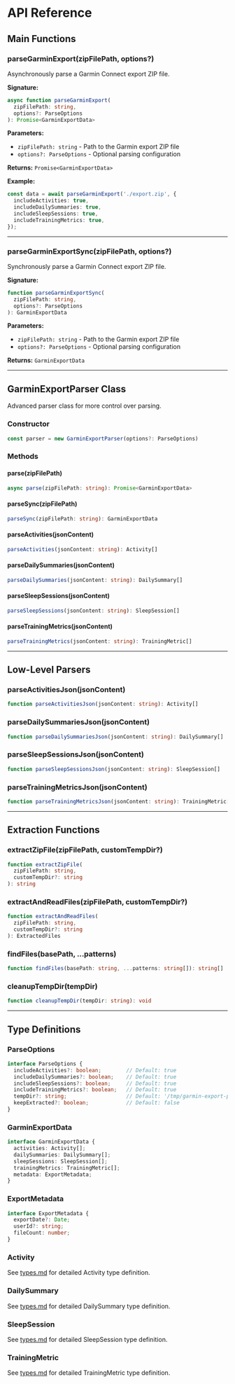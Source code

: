 # API Reference

## Main Functions

### parseGarminExport(zipFilePath, options?)

Asynchronously parse a Garmin Connect export ZIP file.

**Signature:**
```typescript
async function parseGarminExport(
  zipFilePath: string,
  options?: ParseOptions
): Promise<GarminExportData>
```

**Parameters:**
- `zipFilePath: string` - Path to the Garmin export ZIP file
- `options?: ParseOptions` - Optional parsing configuration

**Returns:** `Promise<GarminExportData>`

**Example:**
```typescript
const data = await parseGarminExport('./export.zip', {
  includeActivities: true,
  includeDailySummaries: true,
  includeSleepSessions: true,
  includeTrainingMetrics: true,
});
```

---

### parseGarminExportSync(zipFilePath, options?)

Synchronously parse a Garmin Connect export ZIP file.

**Signature:**
```typescript
function parseGarminExportSync(
  zipFilePath: string,
  options?: ParseOptions
): GarminExportData
```

**Parameters:**
- `zipFilePath: string` - Path to the Garmin export ZIP file
- `options?: ParseOptions` - Optional parsing configuration

**Returns:** `GarminExportData`

---

## GarminExportParser Class

Advanced parser class for more control over parsing.

### Constructor

```typescript
const parser = new GarminExportParser(options?: ParseOptions)
```

### Methods

#### parse(zipFilePath)
```typescript
async parse(zipFilePath: string): Promise<GarminExportData>
```

#### parseSync(zipFilePath)
```typescript
parseSync(zipFilePath: string): GarminExportData
```

#### parseActivities(jsonContent)
```typescript
parseActivities(jsonContent: string): Activity[]
```

#### parseDailySummaries(jsonContent)
```typescript
parseDailySummaries(jsonContent: string): DailySummary[]
```

#### parseSleepSessions(jsonContent)
```typescript
parseSleepSessions(jsonContent: string): SleepSession[]
```

#### parseTrainingMetrics(jsonContent)
```typescript
parseTrainingMetrics(jsonContent: string): TrainingMetric[]
```

---

## Low-Level Parsers

### parseActivitiesJson(jsonContent)
```typescript
function parseActivitiesJson(jsonContent: string): Activity[]
```

### parseDailySummariesJson(jsonContent)
```typescript
function parseDailySummariesJson(jsonContent: string): DailySummary[]
```

### parseSleepSessionsJson(jsonContent)
```typescript
function parseSleepSessionsJson(jsonContent: string): SleepSession[]
```

### parseTrainingMetricsJson(jsonContent)
```typescript
function parseTrainingMetricsJson(jsonContent: string): TrainingMetric[]
```

---

## Extraction Functions

### extractZipFile(zipFilePath, customTempDir?)
```typescript
function extractZipFile(
  zipFilePath: string,
  customTempDir?: string
): string
```

### extractAndReadFiles(zipFilePath, customTempDir?)
```typescript
function extractAndReadFiles(
  zipFilePath: string,
  customTempDir?: string
): ExtractedFiles
```

### findFiles(basePath, ...patterns)
```typescript
function findFiles(basePath: string, ...patterns: string[]): string[]
```

### cleanupTempDir(tempDir)
```typescript
function cleanupTempDir(tempDir: string): void
```

---

## Type Definitions

### ParseOptions

```typescript
interface ParseOptions {
  includeActivities?: boolean;        // Default: true
  includeDailySummaries?: boolean;    // Default: true
  includeSleepSessions?: boolean;     // Default: true
  includeTrainingMetrics?: boolean;   // Default: true
  tempDir?: string;                   // Default: '/tmp/garmin-export-parser'
  keepExtracted?: boolean;            // Default: false
}
```

### GarminExportData

```typescript
interface GarminExportData {
  activities: Activity[];
  dailySummaries: DailySummary[];
  sleepSessions: SleepSession[];
  trainingMetrics: TrainingMetric[];
  metadata: ExportMetadata;
}
```

### ExportMetadata

```typescript
interface ExportMetadata {
  exportDate?: Date;
  userId?: string;
  fileCount: number;
}
```

### Activity

See [types.md](./types.md) for detailed Activity type definition.

### DailySummary

See [types.md](./types.md) for detailed DailySummary type definition.

### SleepSession

See [types.md](./types.md) for detailed SleepSession type definition.

### TrainingMetric

See [types.md](./types.md) for detailed TrainingMetric type definition.

